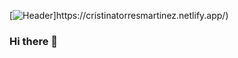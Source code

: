 [![Header](https://raw.githubusercontent.com/cristinatorresmartinez/<OWNER>/<OWNER>/https://i.imgur.com/TC2yS7C.png"Header")]https://cristinatorresmartinez.netlify.app/)


### Hi there 👋

<!--
**cristinatorresmartinez/cristinatorresmartinez** is a ✨ _special_ ✨ repository because its `README.md` (this file) appears on your GitHub profile.

Here are some ideas to get you started:

- 🔭 I’m currently working on ...
- 🌱 I’m currently learning ...
- 👯 I’m looking to collaborate on ...
- 🤔 I’m looking for help with ...
- 💬 Ask me about ...
- 📫 How to reach me: ...
- 😄 Pronouns: ...
- ⚡ Fun fact: ...
-->
